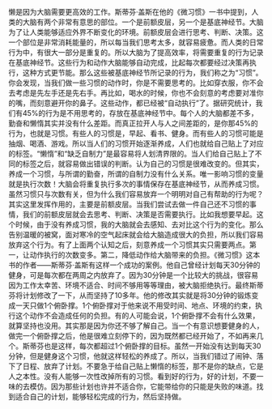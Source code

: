 懒是因为大脑需要更高效的工作。斯蒂芬·盖斯在他的《微习惯》一书中提到，人类的大脑有两个非常有意思的部位。一个是前额皮层，另一个是基底神经节。大脑为了让人类能够适应外界不断变化的环境。前额皮层会进行思考、判断、决策。这一个部位是非常消耗能量的，所以每当我们思考太多，就容易疲惫。而人类的日常行为中，有很大一部分是重复的。所以大脑为了提高效率，将需要重复的行为记录在基底神经节。这些行为和动作大脑能够自动完成，比起每次都要经过决策再执行，这种方式更节能。那么这些被基底神经节所记录的行为，我们称之为“习惯”。你会发现，当我们做一些习惯的动作时，你是不需要思考的。比如穿衣服，你不会去考虑是先左手还是先右手。再比如，喝水的时候，你也不会刻意的考虑要对准你的嘴，而刻意避开你的鼻子。这些动作，都已经被“自动执行”了。据研究统计，我们有45%的行为是不用思考的，存放在基底神经节中。每个人的大脑都差不多，勤奋和懒惰其实并没有什么差距。而真正拉开人与人之间差距的，是你那45%的行为，也就是习惯。有些人的习惯是，早起、看书、健身。而有些人的习惯可能是抽烟、喝酒、游戏。所以当人们的习惯开始逐渐养成，人们也就给自己贴上了对应的标签。“懒惰”和“缺乏自制力”是最容易将人划清界限的。当人们给自己贴上了不同的标签之后，就容易做出错误的判断。认为自己的习惯是很难改变的。但其实，养成一个习惯，与所谓的勤奋，所谓的自制力没有什么关系。唯一影响习惯的变量就是执行次数！大脑会将重复执行多次的事情保存在基底神经节，从而养成习惯。虽然习惯只与次数有关，但为什么我们容易放弃一个明明对自己有帮助的行为呢？其实这里发挥作用的，主要是前额皮层。当我们尝试去做一件自己还不习惯的事情，我们的前额皮层就会去思考、判断、决策是否需要执行。比如我想要早起。这个时候，由于没有养成习惯，我的大脑就会去感知、去对比这个行为的变化。那么告别温暖的被窝，面对寒冷的空气起床就会给大脑造成很大的负担，所以我们容易放弃这个行为。有了上面两个认知之后，刻意养成一个习惯其实只需要两点。第一，让动作执行的次数变多。第二，降低动作给大脑带来的负担。《微习惯》这本书的作者——斯蒂芬·盖斯有这样一个成功的案例。他自己曾经计划每天30分钟的健身，可是每次都在两周之内放弃了。因为30分钟是一个比较大的挑战，很容易因为工作太幸苦、环境不适合、时间不够用等等理由，被大脑拒绝执行。最终斯蒂芬将计划修改了一下，从而坚持了10多年。他的修改其实就是将30分钟的锻炼变成一天只做1个俯卧撑。1个俯卧撑对于他来说不用受时间、地点、环境的约束，执行这个动作不会造成任何的负担。有的人可能会说，1个俯卧撑不会有什么效果，就算坚持也没用。其实那是因为你还不够了解自己。当一个有意识想要健身的人，做完一个俯卧撑之后，他是很难立刻停下的，因为既然都已经开始了，不如再来几个。斯蒂芬也是这样，每次都超过1个俯卧撑的目标。虽然一开始没有达到每天30分钟，但是健身这个习惯，他就这样轻松的养成了。所以，当我们错过了闹钟、落下了日程、放弃了计划。不要急于给自己贴上懒惰的标签，那不是你的缺点，它是人之本性。没有人能够一次性改掉所有的习惯。看到好的行为，好的计划，不要一味的去模仿。因为那些计划也许并不适合你，它能带给你的只能是失败的味道。找到适合自己的计划，能够轻松完成的行为，然后坚持做。